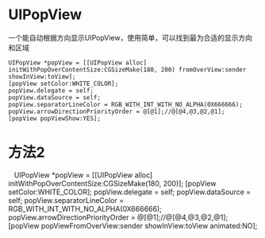 # UIPopView

一个能自动根据方向显示UIPopView，使用简单，可以找到最为合适的显示方向和区域


    UIPopView *popView = [[UIPopView alloc] initWithPopOverContentSize:CGSizeMake(180, 200) fromOverView:sender showInView:toView];
    [popView setColor:WHITE_COLOR];
    popView.delegate = self;
    popView.dataSource = self;
    popView.separatorLineColor = RGB_WITH_INT_WITH_NO_ALPHA(0X666666);
    popView.arrowDirectionPriorityOrder = @[@1];//@[@4,@3,@2,@1];
    [popView popViewShow:YES];
    
    
    
    
# 方法2
    UIPopView *popView = [[UIPopView alloc] initWithPopOverContentSize:CGSizeMake(180, 200)];
    [popView setColor:WHITE_COLOR];
    popView.delegate = self;
    popView.dataSource = self;
    popView.separatorLineColor = RGB_WITH_INT_WITH_NO_ALPHA(0X666666);
    popView.arrowDirectionPriorityOrder = @[@1];//@[@4,@3,@2,@1];
    [popView popViewFromOverView:sender showInView:toView animated:NO];


